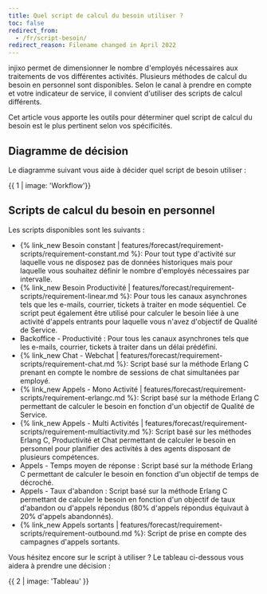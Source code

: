 ```yaml
---
title: Quel script de calcul du besoin utiliser ?
toc: false
redirect_from:
  - /fr/script-besoin/
redirect_reason: Filename changed in April 2022
---
```


injixo permet de dimensionner le nombre d'employés nécessaires aux traitements de vos différentes activités.
Plusieurs méthodes de calcul du besoin en personnel sont disponibles.
Selon le canal à prendre en compte et votre indicateur de service, il convient d'utiliser des scripts de calcul différents.

Cet article vous apporte les outils pour déterminer quel script de calcul du besoin est le plus pertinent selon vos spécificités.

## Diagramme de décision

Le diagramme suivant vous aide à décider quel script de besoin utiliser :

{{ 1 | image: 'Workflow'}}

## Scripts de calcul du besoin en personnel

Les scripts disponibles sont les suivants :

- {% link_new Besoin constant | features/forecast/requirement-scripts/requirement-constant.md %}: Pour tout type d'activité sur laquelle vous ne disposez pas de données historiques mais pour laquelle vous souhaitez définir le nombre d'employés nécessaires par intervalle.
- {% link_new Besoin Productivité | features/forecast/requirement-scripts/requirement-linear.md %}: Pour tous les canaux asynchrones tels que les e-mails, courrier, tickets à traiter en mode séquentiel. Ce script peut également être utilisé pour calculer le besoin liée à une activité d'appels entrants pour laquelle vous n'avez d'objectif de Qualité de Service.
- Backoffice - Productivité : Pour tous les canaux asynchrones tels que les e-mails, courrier, tickets à traiter dans un délai prédéfini.
- {% link_new Chat - Webchat | features/forecast/requirement-scripts/requirement-chat.md %}: Script basé sur la méthode Erlang C prenant en compte le nombre de sessions de chat simultanées par employé.
- {% link_new Appels - Mono Activité | features/forecast/requirement-scripts/requirement-erlangc.md %}: Script basé sur la méthode Erlang C permettant de calculer le besoin en fonction d'un objectif de Qualité de Service.
- {% link_new Appels - Multi Activités | features/forecast/requirement-scripts/requirement-multiactivity.md %}: Script basé sur les méthodes Erlang C, Productivité et Chat permettant de calculer le besoin en personnel pour planifier des activités à des agents disposant de plusieurs compétences.
- Appels - Temps moyen de réponse : Script basé sur la méthode Erlang C permettant de calculer le besoin en fonction d'un objectif de temps de décroché.
- Appels - Taux d'abandon : Script basé sur la méthode Erlang C permettant de calculer le besoin en fonction d'un objectif de taux d'abandon ou d'appels répondus (80% d'appels répondus équivaut à 20% d'appels abandonnés).
- {% link_new Appels sortants | features/forecast/requirement-scripts/requirement-outbound.md %}: Script de prise en compte des campagnes d'appels sortants.

Vous hésitez encore sur le script à utiliser ? Le tableau ci-dessous vous aidera à prendre une décision :

{{ 2 | image: 'Tableau' }}

